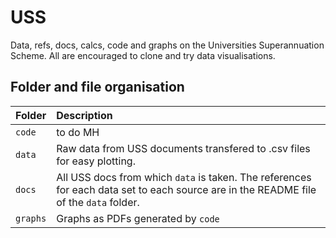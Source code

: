 # USS
Data, refs, docs, calcs, code and graphs on the Universities Superannuation Scheme. All are encouraged to clone and try data visualisations. 

## Folder and file organisation

| Folder | Description  |
|:--|:--|
| `code`| to do MH|   
| `data`| Raw data from USS documents transfered to .csv files for easy plotting. 
| `docs`| All USS docs from which `data` is taken. The references for each data set to each source are in the README file of the `data` folder. |
| `graphs`| Graphs as PDFs generated by `code` |






